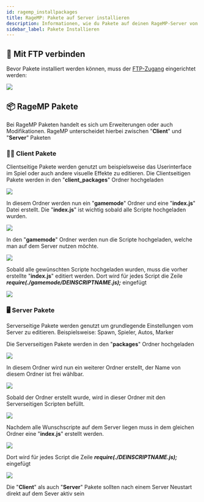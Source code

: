 ```yaml
---
id: ragemp_installpackages
title: RageMP: Pakete auf Server installieren
description: Informationen, wie du Pakete auf deinen RageMP-Server von ZAP-Hosting installieren kannst - ZAP-Hosting.com Dokumentationen
sidebar_label: Pakete Installieren
---
```


## 🔑 Mit FTP verbinden

Bevor Pakete installiert werden können, muss der [FTP-Zugang](gameserver_ftpaccess.md) eingerichtet werden:

![](https://screensaver01.zap-hosting.com/index.php/s/imH3yFWaFNmD9AH/preview)

## 📦 RageMP Pakete

Bei RageMP Paketen handelt es sich um Erweiterungen oder auch Modifikationen. 
RageMP unterscheidet hierbei zwischen "**Client**" und "**Server**" Paketen

### 🚶‍♂️ Client Pakete

Clientseitige Pakete werden genutzt um beispielsweise das Userinterface im Spiel oder auch andere visuelle Effekte zu editieren.
Die Clientseitigen Pakete werden in den "**client_packages**" Ordner hochgeladen

![](https://screensaver01.zap-hosting.com/index.php/s/WCgLYZxNKHnnwW7/preview)

In diesem Ordner werden nun ein "**gamemode**" Ordner und eine "**index.js**" Datei erstellt.
Die "**index.js**" ist wichtig sobald alle Scripte hochgeladen wurden. 

![](https://screensaver01.zap-hosting.com/index.php/s/MzezDL79zYnGpwK/preview)

In den "**gamemode**" Ordner werden nun die Scripte hochgeladen, welche man auf dem Server nutzen möchte.

![](https://screensaver01.zap-hosting.com/index.php/s/PdTa7dAYxotz57P/preview)

Sobald alle gewünschten Scripte hochgeladen wurden, muss die vorher erstellte "**index.js**" editiert werden.
Dort wird für jedes Script die Zeile ***require(./gamemode/DEINSCRIPTNAME.js);*** eingefügt

![](https://screensaver01.zap-hosting.com/index.php/s/DaRrftmqZSRrAm3/preview)

### 🖥️ Server Pakete

Serverseitige Pakete werden genutzt um grundlegende Einstellungen vom Server zu editieren.
Beispielsweise: Spawn, Spieler, Autos, Marker

Die Serverseitigen Pakete werden in den "**packages**" Ordner hochgeladen

![](https://screensaver01.zap-hosting.com/index.php/s/QRspdA2sXBW93oH/preview)

In diesem Ordner wird nun ein weiterer Ordner erstellt, der Name von diesem Ordner ist frei wählbar.

![](https://screensaver01.zap-hosting.com/index.php/s/Rxe23ToBE7M84Dz/preview)

Sobald der Ordner erstellt wurde, wird in dieser Ordner mit den Serverseitigen Scripten befüllt.

![](https://screensaver01.zap-hosting.com/index.php/s/Y3NzTR9ow7iDSec/preview)

Nachdem alle Wunschscripte auf dem Server liegen muss in dem gleichen Ordner eine "**index.js**" erstellt werden.

![](https://screensaver01.zap-hosting.com/index.php/s/gqc4RrHsseK2nze/preview)

Dort wird für jedes Script die Zeile ***require(./DEINSCRIPTNAME.js);*** eingefügt

![](https://screensaver01.zap-hosting.com/index.php/s/6ate3XEJ33cHNW4/preview)

Die "**Client**" als auch "**Server**" Pakete sollten nach einem Server Neustart direkt auf dem Sever aktiv sein
